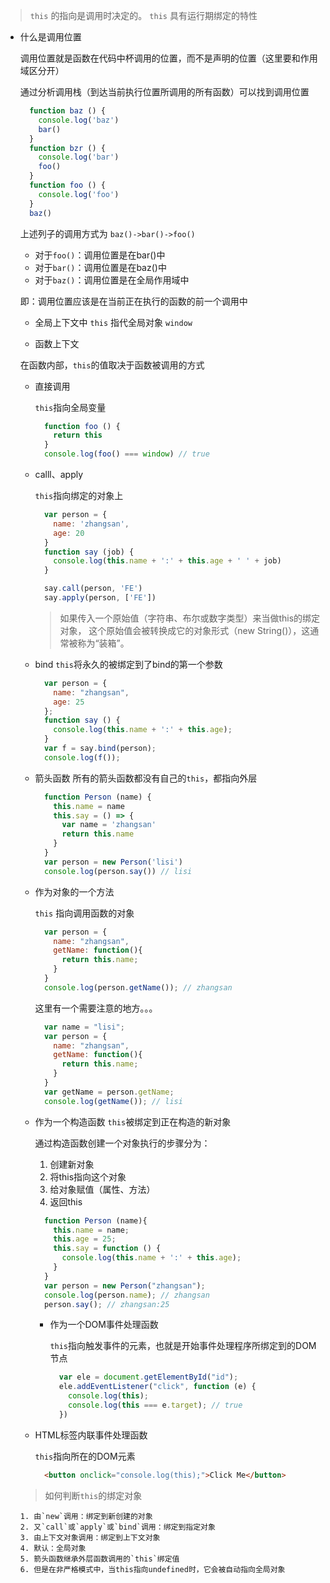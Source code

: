 > `this` 的指向是调用时决定的。 `this` 具有运行期绑定的特性

- 什么是调用位置

  调用位置就是函数在代码中杯调用的位置，而不是声明的位置（这里要和作用域区分开）

  通过分析调用栈（到达当前执行位置所调用的所有函数）可以找到调用位置

  ``` js
    function baz () {
      console.log('baz')
      bar()
    }
    function bzr () {
      console.log('bar')
      foo()
    }
    function foo () {
      console.log('foo')
    }
    baz()
  ```

  上述列子的调用方式为 `baz()->bar()->foo()`

  - 对于`foo()`：调用位置是在bar()中
  - 对于`bar()`：调用位置是在baz()中
  - 对于`baz()`：调用位置是在全局作用域中

  即：调用位置应该是在当前正在执行的函数的前一个调用中

  - 全局上下文中 `this` 指代全局对象 `window`

  - 函数上下文

  在函数内部，`this`的值取决于函数被调用的方式

    - 直接调用

      `this`指向全局变量

        ``` js
          function foo () {
            return this
          }
          console.log(foo() === window) // true
        ```

    - calll、apply

      `this`指向绑定的对象上

        ``` js
          var person = {
            name: 'zhangsan',
            age: 20
          }
          function say (job) {
            console.log(this.name + ':' + this.age + ' ' + job)
          }

          say.call(person, 'FE')
          say.apply(person, ['FE'])
        ```

      > 如果传入一个原始值（字符串、布尔或数字类型）来当做this的绑定对象， 这个原始值会被转换成它的对象形式（new String()），这通常被称为“装箱”。

    - bind
      `this`将永久的被绑定到了bind的第一个参数

        ``` js
          var person = {
            name: "zhangsan",
            age: 25
          };
          function say () {
            console.log(this.name + ':' + this.age);
          }
          var f = say.bind(person);
          console.log(f());
        ```

    - 箭头函数
      所有的箭头函数都没有自己的`this`，都指向外层

      ``` js
        function Person (name) {
          this.name = name
          this.say = () => {
            var name = 'zhangsan'
            return this.name
          }
        }
        var person = new Person('lisi')
        console.log(person.say()) // lisi
      ```

    - 作为对象的一个方法

      `this` 指向调用函数的对象

      ``` js
        var person = {
          name: "zhangsan",
          getName: function(){
            return this.name;
          }
        }
        console.log(person.getName()); // zhangsan
      ```

      这里有一个需要注意的地方。。。

      ``` js
        var name = "lisi";
        var person = {
          name: "zhangsan",
          getName: function(){
            return this.name;
          }
        }
        var getName = person.getName;
        console.log(getName()); // lisi
      ```

    - 作为一个构造函数
      `this`被绑定到正在构造的新对象

      通过构造函数创建一个对象执行的步骤分为：
        1. 创建新对象
        2. 将this指向这个对象
        3. 给对象赋值（属性、方法）
        4. 返回this

        ``` js
          function Person (name){
            this.name = name;
            this.age = 25;
            this.say = function () {
              console.log(this.name + ':' + this.age);
            }
          }
          var person = new Person("zhangsan");
          console.log(person.name); // zhangsan
          person.say(); // zhangsan:25
        ```

      - 作为一个DOM事件处理函数

        `this`指向触发事件的元素，也就是开始事件处理程序所绑定到的DOM节点

        ``` js
          var ele = document.getElementById("id");
          ele.addEventListener("click", function (e) {
            console.log(this);
            console.log(this === e.target); // true
          })
        ```

    - HTML标签内联事件处理函数

      `this`指向所在的DOM元素

      ``` html
        <button onclick="console.log(this);">Click Me</button>
      ```

    > 如何判断`this`的绑定对象

      1. 由`new`调用：绑定到新创建的对象
      2. 又`call`或`apply`或`bind`调用：绑定到指定对象
      3. 由上下文对象调用：绑定到上下文对象
      4. 默认：全局对象
      5. 箭头函数继承外层函数调用的`this`绑定值
      6. 但是在非严格模式中，当this指向undefined时，它会被自动指向全局对象